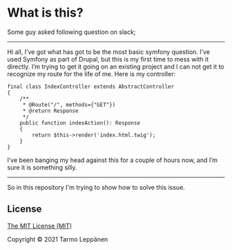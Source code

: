 # What is this?

Some guy asked following question on slack;

---

Hi all,  I’ve got what has got to be the most basic symfony question.  I’ve used Symfony as part of Drupal, but this is my first time to mess with it directly.  I’m trying to get it going on an existing project and I can not get it to recognize my route for the life of me.
Here is my controller:

```
final class IndexController extends AbstractController
{
    /**
     * @Route("/", methods={"GET"})
     * @return Response
     */
    public function indexAction(): Response
    {
        return $this->render('index.html.twig');
    }
}
```
I’ve been banging my head against this for a couple of hours now, and I’m sure it is something silly.

---

So in this repository I'm trying to show how to solve this issue.

## License

[The MIT License (MIT)](LICENSE)

Copyright © 2021 Tarmo Leppänen
